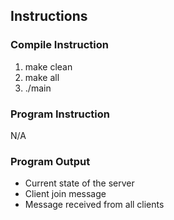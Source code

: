 ## Instructions
### Compile Instruction
1) make clean
2) make all
3) ./main

### Program Instruction
N/A

### Program Output
- Current state of the server
- Client join message
- Message received from all clients